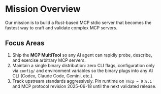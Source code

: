 # Mission Overview

Our mission is to build a Rust-based MCP stdio server that becomes the fastest way to craft and validate complex MCP servers.

## Focus Areas
1. Ship the **MCP MultiTool** so any AI agent can rapidly probe, describe, and exercise arbitrary MCP servers.
2. Maintain a single binary distribution: zero CLI flags, configuration only via `config/` and environment variables so the binary plugs into any AI CLI (Codex, Claude Code, Gemini, etc.).
3. Track upstream standards aggressively. Pin runtime on `rmcp = 0.8.1` and MCP protocol revision 2025-06-18 until the next validated release.
